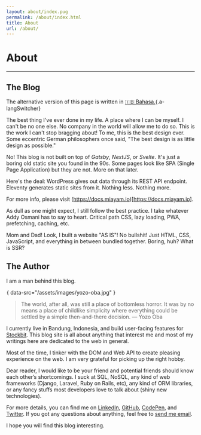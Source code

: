 ```yaml
---
layout: about/index.pug
permalink: /about/index.html
title: About
url: /about/
---
```


# About
-------

## The Blog
The alternative version of this page is written in [🇮🇩 Bahasa.](/about/id){.a-langSwitcher}

The best thing I've ever done in my life. A place where I can be myself. I can't be no one else. No company in the world will allow me to do so. This is the work I can't stop bragging about! To me, this is the best design ever. Some eccentric German philosophers once said, "The best design is as little design as possible."

No! This blog is not built on top of *Gatsby*, *NextJS*, or *Svelte*. It's just a boring old static site you found in the 90s. Some pages look like SPA (Single Page Application) but they are not. More on that later.

Here's the deal: WordPress gives out data through its REST API endpoint. Eleventy generates static sites from it. Nothing less. Nothing more.

For more info, please visit (https://docs.miayam.io)[https://docs.miayam.io].

As dull as one might expect, I still follow the best practice. I take whatever Addy Osmani has to say to heart. Critical path CSS, lazy loading, PWA, prefetching, caching, etc.

Mom and Dad! Look, I built a website "AS IS"! No bullshit! Just HTML, CSS, JavaScript, and everything in between bundled together. Boring, huh? What is SSR?

## The Author
I am a man behind this blog.

![Tolol](data:image/gif;base64,R0lGODlhAQABAAAAACH5BAEKAAEALAAAAAABAAEAAAICTAEAOw==){ data-src="/assets/images/yozo-oba.jpg" }

> The world, after all, was still a place of bottomless horror. It was by no means a place of childlike simplicity where everything could be settled by a simple then-and-there decision. — Yozo Oba
>

I currently live in Bandung, Indonesia, and build user-facing features for [Stockbit](https://stockbit.com). This blog site is all about anything that interest me and most of my writings here are dedicated to the web in general.

Most of the time, I tinker with the DOM and Web API to create pleasing experience on the web. I am very grateful for picking up the right hobby.

Dear reader, I would like to be your friend and potential friends should know each other’s shortcomings. I suck at SQL, NoSQL, any kind of web frameworks (Django, Laravel, Ruby on Rails, etc), any kind of ORM libraries, or any fancy stuffs most developers love to talk about (shiny new technologies).

For more details, you can find me on [LinkedIn](https://linkedin.com/in/miayam), [GitHub](https://github.com/miayam), [CodePen](https://codepen.io/miayam), and [Twitter](https://twitter.com/___miayam___). If you got any questions about anything, feel free to [send me email](mailto:muhammaddeni90@gmail.com).

I hope you will find this blog interesting.
